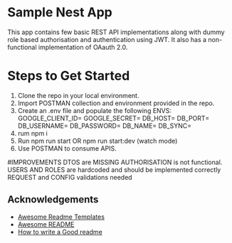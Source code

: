 
# Sample Nest App

This app contains few basic REST API implementations along 
with dummy role based authorisation and authentication using JWT.
It also has a non-functional implementation of OAauth 2.0.

# Steps to Get Started
1. Clone the repo in your local environment.
2. Import POSTMAN collection and environment provided in the repo.
3. Create an .env file and populate the following ENVS:
    GOOGLE_CLIENT_ID=<GOOGLE CLIENT ID>
    GOOGLE_SECRET=<GOOGLE CLIENT SECRET>
    DB_HOST=<POSTGRES HOST>
    DB_PORT=<POSTGRES PORT>
    DB_USERNAME=<POSTGRES USERNAME>
    DB_PASSWORD=<POSTGRES PASSWORD>
    DB_NAME=<POSTGRES DB NAME>
    DB_SYNC=<FLAG TO DECIDE ID SYNCRONISATION SHOULD BE ENABLED OR NOT>
4. rum npm i    
5. Run npm run start  OR npm run start:dev (watch mode)
6. Use POSTMAN to consume APIS.

#IMPROVEMENTS
DTOS are MISSING
AUTHORISATION is not functional.
USERS AND ROLES are hardcoded and should be implemented correctly
REQUEST and CONFIG validations needed


## Acknowledgements

 - [Awesome Readme Templates](https://awesomeopensource.com/project/elangosundar/awesome-README-templates)
 - [Awesome README](https://github.com/matiassingers/awesome-readme)
 - [How to write a Good readme](https://bulldogjob.com/news/449-how-to-write-a-good-readme-for-your-github-project)

